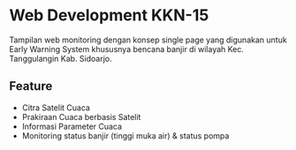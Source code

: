 # Web Development KKN-15

Tampilan web monitoring dengan konsep single page yang digunakan untuk Early Warning System khususnya bencana banjir di wilayah Kec. Tanggulangin Kab. Sidoarjo.



## Feature

- Citra Satelit Cuaca
- Prakiraan Cuaca berbasis Satelit
- Informasi Parameter Cuaca
- Monitoring status banjir (tinggi muka air) & status pompa
